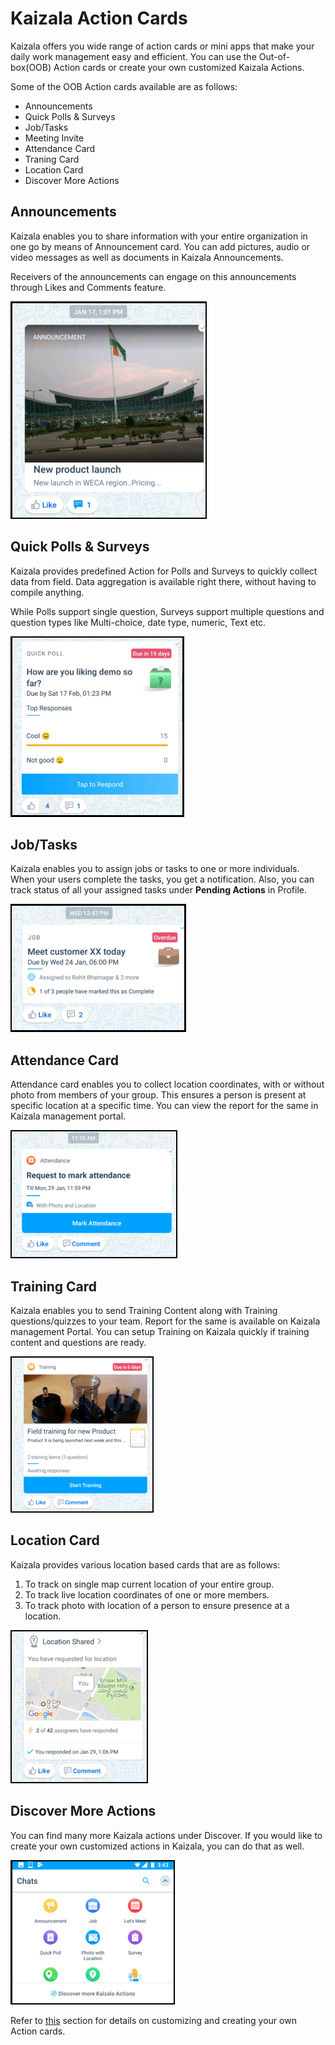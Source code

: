 # Kaizala Action Cards

Kaizala offers you wide range of action cards or mini apps that make your daily work management easy and efficient. You can use the Out-of-box(OOB) Action cards or create your own customized Kaizala Actions.

Some of the OOB Action cards available are as follows:
- Announcements
- Quick Polls & Surveys
- Job/Tasks
- Meeting Invite
- Attendance Card
- Traning Card
- Location Card
- Discover More Actions 

## Announcements

Kaizala enables you to share information with your entire organization in one go by means of Announcement card. You can add pictures, audio or video messages as well as documents in Kaizala Announcements.

Receivers of the announcements can engage on this announcements through Likes and Comments feature.

![Announcements](Images/Actions1.png "Announcements")

## Quick Polls & Surveys

Kaizala provides predefined Action for Polls and Surveys to quickly collect data from field. Data aggregation is available right there, without having to compile anything.<p>While Polls support single question, Surveys support multiple questions and question types like Multi-choice, date type, numeric, Text etc.

![Quick Polls & Surveys](Images/Actions2.png "Quick Polls & Surveys")

## Job/Tasks 
Kaizala enables you to assign jobs or tasks to one or more individuals. When your users complete the tasks, you get a notification. Also, you can track status of all your assigned tasks under **Pending Actions** in Profile.

![Job or Tasks](Images/Actions3.png "Job or Tasks")

 ## Attendance Card

Attendance card enables you to collect location coordinates, with or without photo from members of your group. This ensures a person is present at specific location at a specific time. You can view the report for the same in Kaizala management portal.

![Attendance Card](Images/ActionsAttendance.PNG "Attendance Card")
  
## Training Card
Kaizala enables you to send Training Content along with Training questions/quizzes to your team. Report for the same is available on Kaizala management Portal. You can setup Training on Kaizala quickly if training content and questions are ready.

![Training Card](Images/ActionsTraining.PNG "Training Card")

## Location Card

Kaizala provides various location based cards that are as follows:

1. To track on single map current location of your entire group.
2. To track live location coordinates of one or more members.
3. To track photo with location of a person to ensure presence at a location.

![Location Card](Images/ActionsLocation.PNG "Location Card")

## Discover More Actions

You can find many more Kaizala actions under Discover. If you would like to create your own customized actions in Kaizala, you can do that as well. 

![Discover More Actions](Images/ActionsDiscoverMore.PNG "Discover More Actions")

Refer to [this](../developer-platform.md) section for details on customizing and creating your own Action cards.
